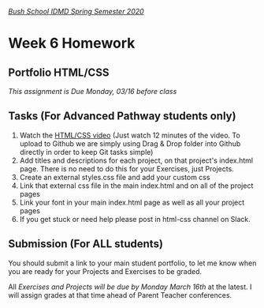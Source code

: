 [_Bush School IDMD Spring Semester 2020_](https://chandrunarayan.github.io/idmd/)
# Week 6 Homework

## Portfolio HTML/CSS
_This assignment is Due Monday, 03/16 before class_

## Tasks (For Advanced Pathway students only)
1. Watch the [HTML/CSS video](https://youtu.be/ANqqQgAb4w0) (Just watch 12 minutes of the video. To upload to Github we are simply using Drag & Drop folder into Github directly in order to keep Git tasks simple)
1. Add titles and descriptions for each project, on that project's index.html page. There is no need to do this for your Exercises, just Projects. 
1. Create an external styles.css file and add your custom css
1. Link that external css file in the main index.html and on all of the project pages
1. Link your font in your main index.html page as well as all your project pages
1. If you get stuck or need help please post in html-css channel on Slack.

## Submission (For ALL students)


You should submit a link to your main student portfolio, to let me know when you are ready for your Projects and Exercises to be graded. 

All _Exercises and Projects will be due by Monday March 16th_ at the latest.  I will assign grades at that time ahead of Parent Teacher conferences.